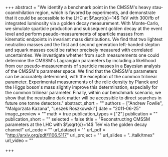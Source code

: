 +++
abstract = "We identify a benchmark point in the CMSSM's heavy stau-coannihilation region, which is favored by experiments, and demonstrate that it could be accessible to the LHC at $\\sqrt{s}=14$ TeV with 300/fb of integrated luminosity via a golden decay measurement. With Monte-Carlo, we simulate sparticle production and subsequent golden decay at the event level and perform pseudo-measurements of sparticle masses from kinematic endpoints in invariant mass distributions. We find that two lightest neutralino masses and the first and second generation left-handed slepton and squark masses could be rather precisely measured with correlated uncertainties. We investigate whether from such measurements one could determine the CMSSM's Lagrangian parameters by including a likelihood from our pseudo-measurements of sparticle masses in a Bayesian analysis of the CMSSM's parameter space. We find that the CMSSM's parameters can be accurately determined, with the exception of the common trilinear parameter. Experimental measurements of the relic density by Planck and the Higgs boson's mass slightly improve this determination, especially for the common trilinear parameter. Finally, within our benchmark scenario, we show that the neutralino dark matter will be accessible to direct searches in future one tonne detectors."
abstract_short = ""
authors = ["Andrew Fowlie", "Malgorzata Kazana", "Leszek Roszkowski"]
date = "2011-06-25"
image_preview = ""
math = true
publication_types = ["2"]
publication = ""
publication_short = ""
selected = false
title = "Reconstructing CMSSM parameters at the LHC with $\\sqrt{s}=14$ TeV via  the golden decay channel"
url_code = ""
url_dataset = ""
url_pdf = "http://arxiv.org/pdf/1106.5117"
url_project = ""
url_slides = "../talk/tmex"
url_video = ""

+++

